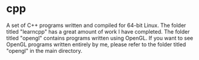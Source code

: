 # cpp
A set of C++ programs written and compiled for 64-bit Linux.
The folder titled "learncpp" has a great amount of work I have completed.
The folder titled "opengl" contains programs written using OpenGL. If you want to see OpenGL programs written entirely by me,
please refer to the folder titled "opengl" in the main directory.